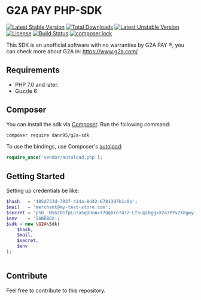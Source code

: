 # G2A PAY PHP-SDK
[![Latest Stable Version](https://poser.pugx.org/dann95/g2a-sdk/v/stable)](https://packagist.org/packages/dann95/g2a-sdk)
[![Total Downloads](https://poser.pugx.org/dann95/g2a-sdk/downloads)](https://packagist.org/packages/dann95/g2a-sdk)
[![Latest Unstable Version](https://poser.pugx.org/dann95/g2a-sdk/v/unstable)](https://packagist.org/packages/dann95/g2a-sdk)
[![License](https://poser.pugx.org/dann95/g2a-sdk/license)](https://packagist.org/packages/dann95/g2a-sdk)
[![Build Status](https://travis-ci.org/dann95/g2a-php-sdk.svg?branch=master)](https://travis-ci.org/dann95/g2a-php-sdk)
[![composer.lock](https://poser.pugx.org/dann95/g2a-sdk/composerlock)](https://packagist.org/packages/dann95/g2a-sdk)

This SDK is an unofficial software with no warranties by G2A PAY ®, you can check more about G2A in: https://www.g2a.com/

## Requirements

- PHP 7.0 and later.
- Guzzle 6

## Composer

You can install the sdk via [Composer](http://getcomposer.org/). Run the following command:

```bash
composer require dann95/g2a-sdk
```

To use the bindings, use Composer's [autoload](https://getcomposer.org/doc/00-intro.md#autoloading):

```php
require_once('vendor/autoload.php');
```

## Getting Started

Setting up credentials be like:

```php
$hash   = '485d733d-7937-414a-8d42-6781397b1c0a';
$mail   = 'merchant@my-test-store.com';
$secret = 'pSO_-N%GZDGfpLu!a5qOUnA>T7QqOro?4?z~Lt5u@LKgg>X247PYvZX8gwy~YY=c';
$env    = 'SANDBOX';
$sdk = new \G2A\Sdk(
    $hash,
    $mail,
    $secret,
    $env
);
 
```

## Contribute
Feel free to contribute to this repository.
